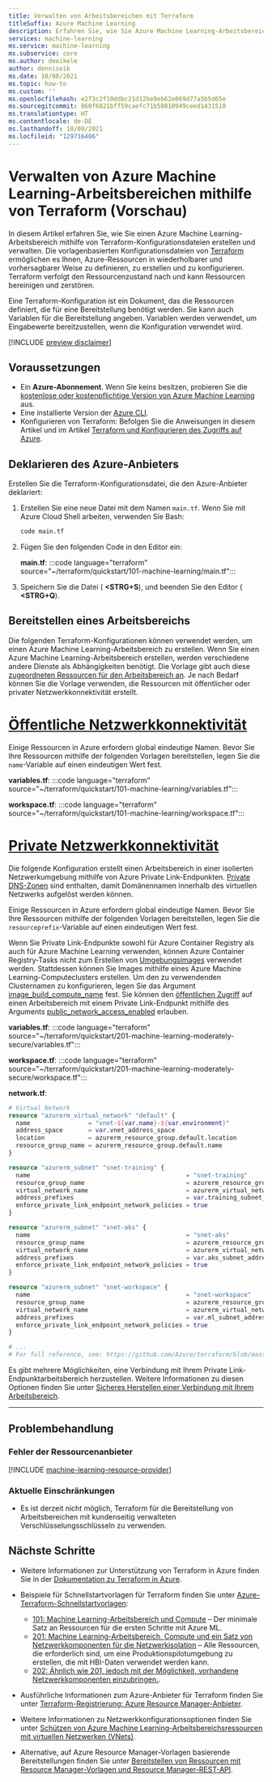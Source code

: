 ```yaml
---
title: Verwalten von Arbeitsbereichen mit Terraform
titleSuffix: Azure Machine Learning
description: Erfahren Sie, wie Sie Azure Machine Learning-Arbeitsbereiche mit Terraform verwalten.
services: machine-learning
ms.service: machine-learning
ms.subservice: core
ms.author: deeikele
author: denniseik
ms.date: 10/08/2021
ms.topic: how-to
ms.custom: ''
ms.openlocfilehash: e273c2f10ddbc21d12be9eb62e069d77a5b5d65e
ms.sourcegitcommit: 860f6821bff59caefc71b50810949ceed1431510
ms.translationtype: HT
ms.contentlocale: de-DE
ms.lasthandoff: 10/09/2021
ms.locfileid: "129716406"
---
```

# <a name="manage-azure-machine-learning-workspaces-using-terraform-preview"></a>Verwalten von Azure Machine Learning-Arbeitsbereichen mithilfe von Terraform (Vorschau)

In diesem Artikel erfahren Sie, wie Sie einen Azure Machine Learning-Arbeitsbereich mithilfe von Terraform-Konfigurationsdateien erstellen und verwalten. Die vorlagenbasierten Konfigurationsdateien von [Terraform](/azure/developer/terraform/) ermöglichen es Ihnen, Azure-Ressourcen in wiederholbarer und vorhersagbarer Weise zu definieren, zu erstellen und zu konfigurieren. Terraform verfolgt den Ressourcenzustand nach und kann Ressourcen bereinigen und zerstören. 

Eine Terraform-Konfiguration ist ein Dokument, das die Ressourcen definiert, die für eine Bereitstellung benötigt werden. Sie kann auch Variablen für die Bereitstellung angeben. Variablen werden verwendet, um Eingabewerte bereitzustellen, wenn die Konfiguration verwendet wird.

[!INCLUDE [preview disclaimer](../../includes/machine-learning-preview-generic-disclaimer.md)]

## <a name="prerequisites"></a>Voraussetzungen

* Ein **Azure-Abonnement**. Wenn Sie keins besitzen, probieren Sie die [kostenlose oder kostenpflichtige Version von Azure Machine Learning](https://azure.microsoft.com/free/) aus.
* Eine installierte Version der [Azure CLI](/cli/azure/).
* Konfigurieren von Terraform: Befolgen Sie die Anweisungen in diesem Artikel und im Artikel [Terraform und Konfigurieren des Zugriffs auf Azure](/azure/developer/terraform/get-started-cloud-shell).

## <a name="declare-the-azure-provider"></a>Deklarieren des Azure-Anbieters

Erstellen Sie die Terraform-Konfigurationsdatei, die den Azure-Anbieter deklariert:

1. Erstellen Sie eine neue Datei mit dem Namen `main.tf`. Wenn Sie mit Azure Cloud Shell arbeiten, verwenden Sie Bash:

    ```bash
    code main.tf
    ```

1. Fügen Sie den folgenden Code in den Editor ein:

    **main.tf**:
    :::code language="terraform" source="~/terraform/quickstart/101-machine-learning/main.tf":::

1. Speichern Sie die Datei ( **&lt;STRG+S**), und beenden Sie den Editor ( **&lt;STRG+Q**).

## <a name="deploy-a-workspace"></a>Bereitstellen eines Arbeitsbereichs

Die folgenden Terraform-Konfigurationen können verwendet werden, um einen Azure Machine Learning-Arbeitsbereich zu erstellen. Wenn Sie einen Azure Machine Learning-Arbeitsbereich erstellen, werden verschiedene andere Dienste als Abhängigkeiten benötigt. Die Vorlage gibt auch diese [zugeordneten Ressourcen für den Arbeitsbereich an](/azure/machine-learning/concept-workspace#resources). Je nach Bedarf können Sie die Vorlage verwenden, die Ressourcen mit öffentlicher oder privater Netzwerkkonnektivität erstellt.

# <a name="public-network-connectivity"></a>[Öffentliche Netzwerkkonnektivität](#tab/publicworkspace)

Einige Ressourcen in Azure erfordern global eindeutige Namen. Bevor Sie Ihre Ressourcen mithilfe der folgenden Vorlagen bereitstellen, legen Sie die `name`-Variable auf einen eindeutigen Wert fest.

**variables.tf**:
:::code language="terraform" source="~/terraform/quickstart/101-machine-learning/variables.tf":::

**workspace.tf**:
:::code language="terraform" source="~/terraform/quickstart/101-machine-learning/workspace.tf":::

# <a name="private-network-connectivity"></a>[Private Netzwerkkonnektivität](#tab/privateworkspace)

Die folgende Konfiguration erstellt einen Arbeitsbereich in einer isolierten Netzwerkumgebung mithilfe von Azure Private Link-Endpunkten. [Private DNS-Zonen](/azure/dns/private-dns-privatednszone) sind enthalten, damit Domänennamen innerhalb des virtuellen Netzwerks aufgelöst werden können.

Einige Ressourcen in Azure erfordern global eindeutige Namen. Bevor Sie Ihre Ressourcen mithilfe der folgenden Vorlagen bereitstellen, legen Sie die `resourceprefix`-Variable auf einen eindeutigen Wert fest.

Wenn Sie Private Link-Endpunkte sowohl für Azure Container Registry als auch für Azure Machine Learning verwenden, können Azure Container Registry-Tasks nicht zum Erstellen von [Umgebungsimages](/python/api/azureml-core/azureml.core.environment.environment?view=azure-ml-py&preserve-view=true) verwendet werden. Stattdessen können Sie Images mithilfe eines Azure Machine Learning-Computeclusters erstellen. Um den zu verwendenden Clusternamen zu konfigurieren, legen Sie das Argument [image_build_compute_name](https://registry.terraform.io/providers/hashicorp/azurerm/latest/docs/resources/machine_learning_workspace) fest. Sie können den [öffentlichen Zugriff](/azure/machine-learning/how-to-configure-private-link?tabs=python#enable-public-access) auf einen Arbeitsbereich mit einem Private Link-Endpunkt mithilfe des Arguments [public_network_access_enabled](https://registry.terraform.io/providers/hashicorp/azurerm/latest/docs/resources/machine_learning_workspace) erlauben.

**variables.tf**:
:::code language="terraform" source="~/terraform/quickstart/201-machine-learning-moderately-secure/variables.tf":::

**workspace.tf**:
:::code language="terraform" source="~/terraform/quickstart/201-machine-learning-moderately-secure/workspace.tf":::

**network.tf**:
```terraform
# Virtual Network
resource "azurerm_virtual_network" "default" {
  name                = "vnet-${var.name}-${var.environment}"
  address_space       = var.vnet_address_space
  location            = azurerm_resource_group.default.location
  resource_group_name = azurerm_resource_group.default.name
}

resource "azurerm_subnet" "snet-training" {
  name                                           = "snet-training"
  resource_group_name                            = azurerm_resource_group.default.name
  virtual_network_name                           = azurerm_virtual_network.default.name
  address_prefixes                               = var.training_subnet_address_space
  enforce_private_link_endpoint_network_policies = true
}

resource "azurerm_subnet" "snet-aks" {
  name                                           = "snet-aks"
  resource_group_name                            = azurerm_resource_group.default.name
  virtual_network_name                           = azurerm_virtual_network.default.name
  address_prefixes                               = var.aks_subnet_address_space
  enforce_private_link_endpoint_network_policies = true
}

resource "azurerm_subnet" "snet-workspace" {
  name                                           = "snet-workspace"
  resource_group_name                            = azurerm_resource_group.default.name
  virtual_network_name                           = azurerm_virtual_network.default.name
  address_prefixes                               = var.ml_subnet_address_space
  enforce_private_link_endpoint_network_policies = true
}

# ...
# For full reference, see: https://github.com/Azure/terraform/blob/master/quickstart/201-machine-learning-moderately-secure/network.tf
```

Es gibt mehrere Möglichkeiten, eine Verbindung mit Ihrem Private Link-Endpunktarbeitsbereich herzustellen. Weitere Informationen zu diesen Optionen finden Sie unter [Sicheres Herstellen einer Verbindung mit Ihrem Arbeitsbereich](/azure/machine-learning/how-to-secure-workspace-vnet#securely-connect-to-your-workspace).

---

## <a name="troubleshooting"></a>Problembehandlung

### <a name="resource-provider-errors"></a>Fehler der Ressourcenanbieter

[!INCLUDE [machine-learning-resource-provider](../../includes/machine-learning-resource-provider.md)]

### <a name="current-limitations"></a>Aktuelle Einschränkungen

* Es ist derzeit nicht möglich, Terraform für die Bereitstellung von Arbeitsbereichen mit kundenseitig verwalteten Verschlüsselungsschlüsseln zu verwenden.

## <a name="next-steps"></a>Nächste Schritte

* Weitere Informationen zur Unterstützung von Terraform in Azure finden Sie in der [Dokumentation zu Terraform in Azure](/azure/developer/terraform/).
* Beispiele für Schnellstartvorlagen für Terraform finden Sie unter [Azure-Terraform-Schnellstartvorlagen](https://github.com/Azure/terraform/tree/master/quickstart):
  
  * [101: Machine Learning-Arbeitsbereich und Compute](https://github.com/Azure/terraform/tree/master/quickstart/101-machine-learning) – Der minimale Satz an Ressourcen für die ersten Schritte mit Azure ML.
  * [201: Machine Learning-Arbeitsbereich, Compute und ein Satz von Netzwerkkomponenten für die Netzwerkisolation](https://github.com/Azure/terraform/tree/master/quickstart/201-machine-learning-moderately-secure) – Alle Ressourcen, die erforderlich sind, um eine Produktionspilotumgebung zu erstellen, die mit HBI-Daten verwendet werden kann.
  * [202: Ähnlich wie 201, jedoch mit der Möglichkeit, vorhandene Netzwerkkomponenten einzubringen.](https://github.com/Azure/terraform/tree/master/quickstart/202-machine-learning-moderately-secure-existing-VNet).
  
* Ausführliche Informationen zum Azure-Anbieter für Terraform finden Sie unter [Terraform-Registrierung: Azure Resource Manager-Anbieter](https://registry.terraform.io/providers/hashicorp/azurerm/latest/docs).
* Weitere Informationen zu Netzwerkkonfigurationsoptionen finden Sie unter [Schützen von Azure Machine Learning-Arbeitsbereichsressourcen mit virtuellen Netzwerken (VNets)](/azure/machine-learning/how-to-network-security-overview).
* Alternative, auf Azure Resource Manager-Vorlagen basierende Bereitstellungen finden Sie unter [Bereitstellen von Ressourcen mit Resource Manager-Vorlagen und Resource Manager-REST-API](../azure-resource-manager/templates/deploy-rest.md).
